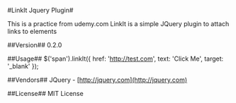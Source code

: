 #LinkIt Jquery Plugin#

This is a practice from udemy.com
LinkIt is a simple JQuery plugin to attach links to elements

##Version##
0.2.0

##Usage##
    $('span').linkIt({
		href: 'http://test.com',
		text: 'Click Me',
		target: '_blank'
	});		

##Vendors##
JQuery  - [http://jquery.com](http://jquery.com)

##License##
MIT License
